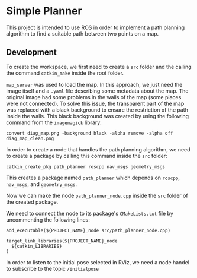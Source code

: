 # Simple Planner

This project is intended to use ROS in order to implement a path planning algorithm to find a suitable path between two points on a map.

## Development

To create the workspace, we first need to create a `src` folder and the calling the command `catkin_make` inside the root folder.

`map_server` was used to load the map. In this approach, we just need the image itself and a `.yaml` file describing some metadata about the map. The original image had some problems in the walls of the map (some places were not connected). To solve this issue, the transparent part of the map was replaced with a black background to ensure the restriction of the path inside the walls. This black background was created by using the following command from the `imagemagick` library:

```
convert diag_map.png -background black -alpha remove -alpha off diag_map_clean.png
```

In order to create a node that handles the path planning algorithm, we need to create a package by calling this command inside the `src` folder:

```
catkin_create_pkg path_planner roscpp nav_msgs geometry_msgs
```

This creates a package named `path_planner` which depends on `roscpp`, `nav_msgs`, and `geometry_msgs`.

Now we can make the node `path_planner_node.cpp` inside the `src` folder of the created package.

We need to connect the node to its package's `CMakeLists.txt` file by uncommenting the following lines:

```
add_executable(${PROJECT_NAME}_node src/path_planner_node.cpp)
```
```
target_link_libraries(${PROJECT_NAME}_node
  ${catkin_LIBRARIES}
)
```
In order to listen to the initial pose selected in RViz, we need a node handel to subscribe to the topic `/initialpose`
